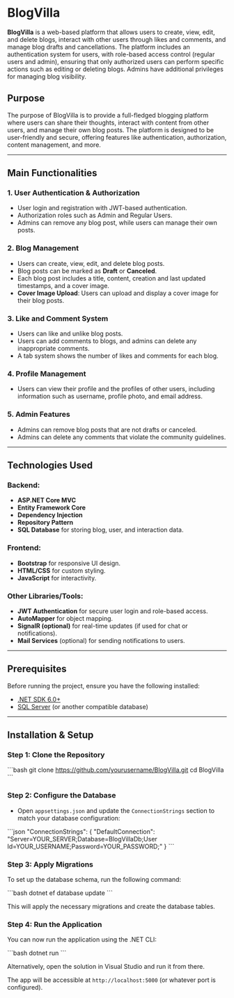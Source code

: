 # BlogVilla

**BlogVilla** is a web-based platform that allows users to create, view, edit, and delete blogs, interact with other users through likes and comments, and manage blog drafts and cancellations. The platform includes an authentication system for users, with role-based access control (regular users and admin), ensuring that only authorized users can perform specific actions such as editing or deleting blogs. Admins have additional privileges for managing blog visibility.

## Purpose

The purpose of BlogVilla is to provide a full-fledged blogging platform where users can share their thoughts, interact with content from other users, and manage their own blog posts. The platform is designed to be user-friendly and secure, offering features like authentication, authorization, content management, and more.

---

## Main Functionalities

### 1. **User Authentication & Authorization**

-   User login and registration with JWT-based authentication.
-   Authorization roles such as Admin and Regular Users.
-   Admins can remove any blog post, while users can manage their own posts.

### 2. **Blog Management**

-   Users can create, view, edit, and delete blog posts.
-   Blog posts can be marked as **Draft** or **Canceled**.
-   Each blog post includes a title, content, creation and last updated timestamps, and a cover image.
-   **Cover Image Upload**: Users can upload and display a cover image for their blog posts.

### 3. **Like and Comment System**

-   Users can like and unlike blog posts.
-   Users can add comments to blogs, and admins can delete any inappropriate comments.
-   A tab system shows the number of likes and comments for each blog.

### 4. **Profile Management**

-   Users can view their profile and the profiles of other users, including information such as username, profile photo, and email address.

### 5. **Admin Features**

-   Admins can remove blog posts that are not drafts or canceled.
-   Admins can delete any comments that violate the community guidelines.

---

## Technologies Used

### Backend:

-   **ASP.NET Core MVC**
-   **Entity Framework Core**
-   **Dependency Injection**
-   **Repository Pattern**
-   **SQL Database** for storing blog, user, and interaction data.

### Frontend:

-   **Bootstrap** for responsive UI design.
-   **HTML/CSS** for custom styling.
-   **JavaScript** for interactivity.

### Other Libraries/Tools:

-   **JWT Authentication** for secure user login and role-based access.
-   **AutoMapper** for object mapping.
-   **SignalR (optional)** for real-time updates (if used for chat or notifications).
-   **Mail Services** (optional) for sending notifications to users.

---

## Prerequisites

Before running the project, ensure you have the following installed:

-   [.NET SDK 6.0+](https://dotnet.microsoft.com/download/dotnet/6.0)
-   [SQL Server](https://www.microsoft.com/en-us/sql-server/sql-server-downloads) (or another compatible database)

---

## Installation & Setup

### Step 1: Clone the Repository

\```bash
git clone https://github.com/yourusername/BlogVilla.git
cd BlogVilla
\```

### Step 2: Configure the Database

-   Open `appsettings.json` and update the `ConnectionStrings` section to match your database configuration:

\```json
"ConnectionStrings": {
"DefaultConnection": "Server=YOUR_SERVER;Database=BlogVillaDb;User Id=YOUR_USERNAME;Password=YOUR_PASSWORD;"
}
\```

### Step 3: Apply Migrations

To set up the database schema, run the following command:

\```bash
dotnet ef database update
\```

This will apply the necessary migrations and create the database tables.

### Step 4: Run the Application

You can now run the application using the .NET CLI:

\```bash
dotnet run
\```

Alternatively, open the solution in Visual Studio and run it from there.

The app will be accessible at `http://localhost:5000` (or whatever port is configured).
